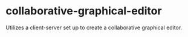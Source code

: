 # collaborative-graphical-editor
Utilizes a client-server set up to create a collaborative graphical editor.
